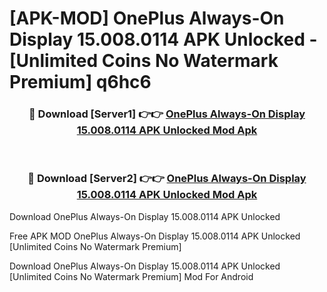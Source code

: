 # [APK-MOD] OnePlus Always-On Display 15.008.0114 APK Unlocked - [Unlimited Coins No Watermark Premium] q6hc6



<div align="center">
<h3>🔴 Download [Server1] 👉👉 <a href="https://momento.my/?title=OnePlus_Always-On_Display_15.008.0114_APK_Unlocked">OnePlus Always-On Display 15.008.0114 APK Unlocked Mod Apk</a></h3><br>

<h3>🔴 Download [Server2] 👉👉 <a href="https://momento.my/?title=OnePlus_Always-On_Display_15.008.0114_APK_Unlocked">OnePlus Always-On Display 15.008.0114 APK Unlocked Mod Apk</a></h3>
</div>



Download OnePlus Always-On Display 15.008.0114 APK Unlocked 

Free APK MOD OnePlus Always-On Display 15.008.0114 APK Unlocked [Unlimited Coins No Watermark Premium]

Download OnePlus Always-On Display 15.008.0114 APK Unlocked [Unlimited Coins No Watermark Premium] Mod For Android
